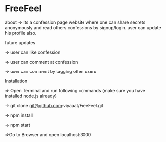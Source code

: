 # FreeFeel

about
=> Its a confession page website where one can share secrets anonymously and read others confessions by signup/login.
user can update his profile also.


future updates

=> user can like confession

=> user can comment at confession

=> user can comment by tagging other users



Installation

=> Open Terminal and run following commands (make sure you have installed node.js already)

-> git clone git@github.com:viyaaat/FreeFeel.git

-> npm install

-> npm start

=>Go to Browser and open localhost:3000

